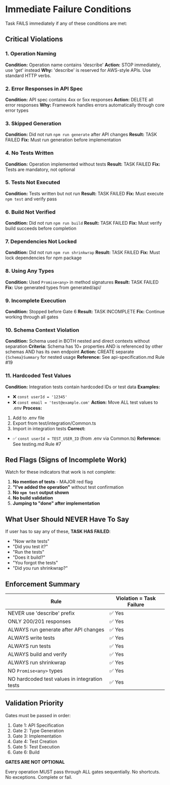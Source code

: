# Immediate Failure Conditions

Task FAILS immediately if any of these conditions are met:

## Critical Violations

### 1. Operation Naming
**Condition:** Operation name contains 'describe'
**Action:** STOP immediately, use 'get' instead
**Why:** 'describe' is reserved for AWS-style APIs. Use standard HTTP verbs.

### 2. Error Responses in API Spec
**Condition:** API spec contains 4xx or 5xx responses
**Action:** DELETE all error responses
**Why:** Framework handles errors automatically through core error types

### 3. Skipped Generation
**Condition:** Did not run `npm run generate` after API changes
**Result:** TASK FAILED
**Fix:** Must run generation before implementation

### 4. No Tests Written
**Condition:** Operation implemented without tests
**Result:** TASK FAILED
**Fix:** Tests are mandatory, not optional

### 5. Tests Not Executed
**Condition:** Tests written but not run
**Result:** TASK FAILED
**Fix:** Must execute `npm test` and verify pass

### 6. Build Not Verified
**Condition:** Did not run `npm run build`
**Result:** TASK FAILED
**Fix:** Must verify build succeeds before completion

### 7. Dependencies Not Locked
**Condition:** Did not run `npm run shrinkwrap`
**Result:** TASK FAILED
**Fix:** Must lock dependencies for npm package

### 8. Using Any Types
**Condition:** Used `Promise<any>` in method signatures
**Result:** TASK FAILED
**Fix:** Use generated types from generated/api/

### 9. Incomplete Execution
**Condition:** Stopped before Gate 6
**Result:** TASK INCOMPLETE
**Fix:** Continue working through all gates

### 10. Schema Context Violation
**Condition:** Schema used in BOTH nested and direct contexts without separation
**Criteria:** Schema has 10+ properties AND is referenced by other schemas AND has its own endpoint
**Action:** CREATE separate `{Schema}Summary` for nested usage
**Reference:** See api-specification.md Rule #19

### 11. Hardcoded Test Values
**Condition:** Integration tests contain hardcoded IDs or test data
**Examples:**
- ❌ `const userId = '12345'`
- ❌ `const email = 'test@example.com'`
**Action:** Move ALL test values to .env
**Process:**
1. Add to .env file
2. Export from test/integration/Common.ts
3. Import in integration tests
**Correct:**
- ✅ `const userId = TEST_USER_ID` (from .env via Common.ts)
**Reference:** See testing.md Rule #7

## Red Flags (Signs of Incomplete Work)

Watch for these indicators that work is not complete:

1. **No mention of tests** - MAJOR red flag
2. **"I've added the operation"** without test confirmation
3. **No `npm test` output shown**
4. **No build validation**
5. **Jumping to "done" after implementation**

## What User Should NEVER Have To Say

If user has to say any of these, **TASK HAS FAILED**:

- "Now write tests"
- "Did you test it?"
- "Run the tests"
- "Does it build?"
- "You forgot the tests"
- "Did you run shrinkwrap?"

## Enforcement Summary

| Rule | Violation = Task Failure |
|------|--------------------------|
| NEVER use 'describe' prefix | ✅ Yes |
| ONLY 200/201 responses | ✅ Yes |
| ALWAYS run generate after API changes | ✅ Yes |
| ALWAYS write tests | ✅ Yes |
| ALWAYS run tests | ✅ Yes |
| ALWAYS build and verify | ✅ Yes |
| ALWAYS run shrinkwrap | ✅ Yes |
| NO `Promise<any>` types | ✅ Yes |
| NO hardcoded test values in integration tests | ✅ Yes |

## Validation Priority

Gates must be passed in order:
1. Gate 1: API Specification
2. Gate 2: Type Generation
3. Gate 3: Implementation
4. Gate 4: Test Creation
5. Gate 5: Test Execution
6. Gate 6: Build

**GATES ARE NOT OPTIONAL**

Every operation MUST pass through ALL gates sequentially.
No shortcuts. No exceptions. Complete or fail.
